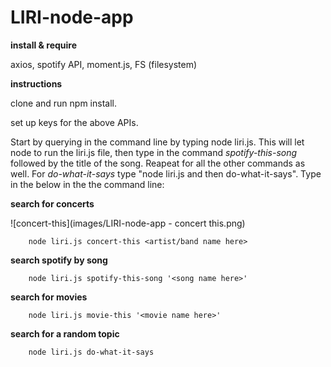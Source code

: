 # LIRI-node-app
**install & require**

axios, 
spotify API,
moment.js,
FS (filesystem)

**instructions**

clone and run npm install.

set up keys for the above APIs.

Start by querying in the command line by typing node liri.js. 
This will let node to run the liri.js file, then type in the command 
*spotify-this-song* followed by the title of the song. Reapeat for all the other commands
as well. For *do-what-it-says* type "node liri.js and then do-what-it-says". 
Type in the below in the the command line:

   **search for concerts**
   
   ![concert-this](images/LIRI-node-app - concert this.png)

        node liri.js concert-this <artist/band name here>

   **search spotify by song**

        node liri.js spotify-this-song '<song name here>'


   **search for movies**

        node liri.js movie-this '<movie name here>'

  **search for a random topic**

        node liri.js do-what-it-says

